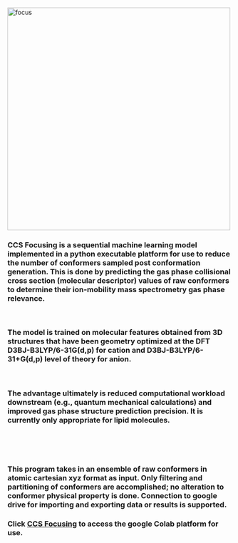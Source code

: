 
<br /><img width="500" alt="focus" src="https://github.com/mitkeng/CCS_Focusing/assets/97419520/2e01119f-7dc2-4361-aca7-60e17e7fda79">


### CCS Focusing is a sequential machine learning model implemented in a python executable platform for use to reduce the number of conformers sampled post conformation generation. This is done by predicting the gas phase collisional cross section (molecular descriptor) values of raw conformers to determine their ion-mobility mass spectrometry gas phase relevance. 
<br />

### The model is trained on molecular features obtained from 3D structures that have been geometry optimized at the DFT D3BJ-B3LYP/6-31G(d,p) for cation and D3BJ-B3LYP/6-31+G(d,p) level of theory for anion.
<br />

### The advantage ultimately is reduced computational workload downstream (e.g., quantum mechanical calculations) and improved gas phase structure prediction precision. It is currently only appropriate for lipid molecules. 
<br />
<br />
<br />

### This program takes in an ensemble of raw conformers in atomic cartesian xyz format as input. Only filtering and partitioning of conformers are accomplished; no alteration to conformer physical property is done. Connection to google drive for importing and exporting data or results is supported. 
### Click [CCS Focusing](https://colab.research.google.com/drive/1Sr0ydH5AGFRG15xTjFpZHpcZPgy4k1Lp#scrollTo=-DId6ORx7rPy) to access the google Colab platform for use. 

<br />
<br />

<br />
<br />


<br />
<br />

